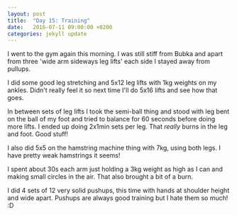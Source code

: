 ```yaml
---
layout: post
title:  "Day 15: Training"
date:   2016-07-11 09:00:00 +0200
categories: jekyll update
---
```


I went to the gym again this morning. I was still stiff from Bubka and apart from three 'wide arm sideways leg lifts' each side I stayed away from pullups.

I did some good leg stretching and 5x12 leg lifts with 1kg weights on my ankles. Didn't really feel it so next time I'll do 5x16 lifts and see how that goes.

In between sets of leg lifts I took the semi-ball thing and stood with leg bent on the ball of my foot and tried to balance for 60 seconds before doing more lifts. I ended up doing 2x1min sets per leg. That *really* burns in the leg and foot. Good stuff!

I also did 5x5 on the hamstring machine thing with 7kg, using both legs. I have pretty weak hamstrings it seems!

I spent about 30s each arm just holding a 3kg weight as high as I can and making small circles in the air. That also brought a bit of a burn.

I did 4 sets of 12 very solid pushups, this time with hands at shoulder height and wide apart. Pushups are always good training but I hate them so much! :D
